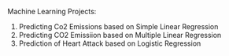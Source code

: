 Machine Learning Projects:
1) Predicting Co2 Emissions based on Simple Linear Regression
2) Predicting CO2 Emissiion based on Multiple Linear Regression
3) Prediction of Heart Attack based on Logistic Regression
  
